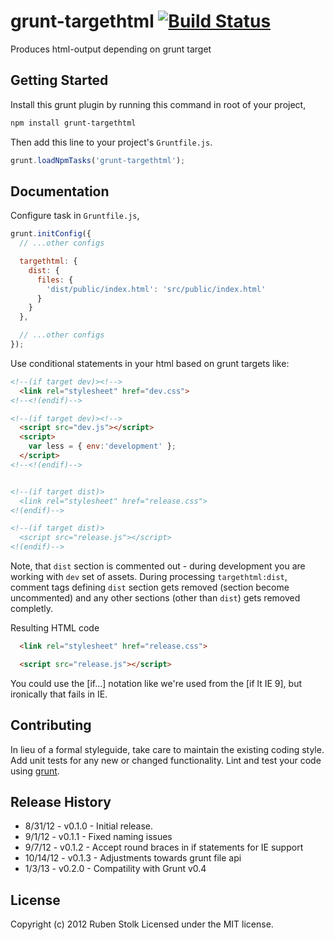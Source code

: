 # grunt-targethtml [![Build Status](https://travis-ci.org/srigi/grunt-targethtml.png)](https://travis-ci.org/srigi/grunt-targethtml)

Produces html-output depending on grunt target

## Getting Started

Install this grunt plugin by running this command in root of your project,

```bash
npm install grunt-targethtml
```
Then add this line to your project's `Gruntfile.js`.

```javascript
grunt.loadNpmTasks('grunt-targethtml');
```

## Documentation

Configure task in `Gruntfile.js`,

```javascript
grunt.initConfig({
  // ...other configs

  targethtml: {
    dist: {
      files: {
        'dist/public/index.html': 'src/public/index.html'
      }
    }
  },

  // ...other configs
});
```

Use conditional statements in your html based on grunt targets like:

```html
<!--(if target dev)><!-->
  <link rel="stylesheet" href="dev.css">
<!--<!(endif)-->

<!--(if target dev)><!-->
  <script src="dev.js"></script>
  <script>
    var less = { env:'development' };
  </script>
<!--<!(endif)-->


<!--(if target dist)>
  <link rel="stylesheet" href="release.css">
<!(endif)-->

<!--(if target dist)>
  <script src="release.js"></script>
<!(endif)-->
```

Note, that `dist` section is commented out - during development you are working with `dev` set of assets.
During processing `targethtml:dist`, comment tags defining `dist` section gets removed (section become uncommented) and any other sections (other than `dist`) gets removed completly.

Resulting HTML code
```html
  <link rel="stylesheet" href="release.css">

  <script src="release.js"></script>
```

You could use the [if...] notation like we're used from the [if lt IE 9], but ironically that fails in IE.

## Contributing
In lieu of a formal styleguide, take care to maintain the existing coding style. Add unit tests for any new or changed functionality. Lint and test your code using [grunt][grunt].

## Release History
* 8/31/12 - v0.1.0 - Initial release.
* 9/1/12 - v0.1.1 - Fixed naming issues
* 9/7/12 - v0.1.2 - Accept round braces in if statements for IE support
* 10/14/12 - v0.1.3 - Adjustments towards grunt file api
* 1/3/13 - v0.2.0 - Compatility with Grunt v0.4

## License
Copyright (c) 2012 Ruben Stolk
Licensed under the MIT license.

[grunt]: https://github.com/gruntjs/grunt
[getting_started]: https://github.com/gruntjs/grunt/wiki/Getting-started
